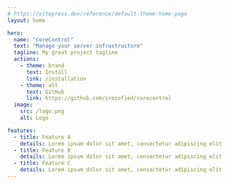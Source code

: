 ```yaml
---
# https://vitepress.dev/reference/default-theme-home-page
layout: home

hero:
  name: "CoreControl"
  text: "Manage your server infrastructure"
  tagline: My great project tagline
  actions:
    - theme: brand
      text: Install
      link: /installation
    - theme: alt
      text: GitHub
      link: https://github.com/crocofied/corecontrol
  image:
    src: /logo.png
    alt: Logo

features:
  - title: Feature A
    details: Lorem ipsum dolor sit amet, consectetur adipiscing elit
  - title: Feature B
    details: Lorem ipsum dolor sit amet, consectetur adipiscing elit
  - title: Feature C
    details: Lorem ipsum dolor sit amet, consectetur adipiscing elit
---
```


<style>
:root {
  --vp-home-hero-image-background-image: linear-gradient(rgba(255,255,255,0.25), rgba(255,255,255,0.25));
  --vp-home-hero-image-filter: blur(100px);
}
</style>
